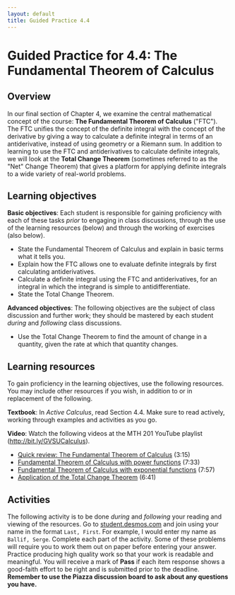 ```yaml
---
layout: default
title: Guided Practice 4.4
---
```


# Guided Practice for 4.4: The Fundamental Theorem of Calculus

## Overview

In our final section of Chapter 4, we examine the central mathematical concept of the course: **The Fundamental Theorem of Calculus** ("FTC"). The FTC unifies the concept of the definite integral with the concept of the derivative by giving a way to calculate a definite integral in terms of an antiderivative, instead of using geometry or a Riemann sum. In addition to learning to use the FTC and antiderivatives to calculate definite integrals, we will look at the **Total Change Theorem** (sometimes referred to as the "Net" Change Theorem) that gives a platform for applying definite integrals to a wide variety of real-world problems.


## Learning objectives

__Basic objectives__: Each student is responsible for gaining proficiency with each of these tasks _prior_ to engaging in class discussions, through the use of the learning resources (below) and through the working of exercises (also below).

- State the Fundamental Theorem of Calculus and explain in basic terms what it tells you.
- Explain how the FTC allows one to evaluate definite integrals by first calculating antiderivatives.
- Calculate a definite integral using the FTC and antiderivatives, for an integral in which the integrand is simple to antidifferentiate.
- State the Total Change Theorem.  

__Advanced objectives__: The following objectives are the subject of class discussion and further work; they should be mastered by each student _during_ and _following_ class discussions.

- Use the Total Change Theorem to find the amount of change in a quantity, given the rate at which that quantity changes.


## Learning resources

To gain proficiency in the learning objectives, use the following resources. You may include other resources if you wish, in addition to or in replacement of the following.

__Textbook__: In _Active Calculus_, read Section 4.4. Make sure to read actively, working through examples and activities as you go.

__Video__: Watch the following videos at the MTH 201 YouTube playlist (http://bit.ly/GVSUCalculus).

- [Quick review: The Fundamental Theorem of Calculus](http://www.youtube.com/watch?v=bwjUioJyWe8&list=PL9bIjQJDwfGuXQHuS5Jkmum_CFILoCZX-&index=88) (3:15)
- [Fundamental Theorem of Calculus with power functions](http://www.youtube.com/watch?v=1uxPq8Gtm18&list=PL9bIjQJDwfGuXQHuS5Jkmum_CFILoCZX-&index=89) (7:33)
- [Fundamental Theorem of Calculus with exponential functions](http://www.youtube.com/watch?v=SafcRvQKe4g&list=PL9bIjQJDwfGuXQHuS5Jkmum_CFILoCZX-&index=90) (7:57)
- [Application of the Total Change Theorem](http://www.youtube.com/watch?v=Q8ZKTA4w9q0&list=PL9bIjQJDwfGuXQHuS5Jkmum_CFILoCZX-&index=91) (6:41)


## Activities

The following activity is to be done _during_ and _following_ your reading and viewing of the resources. Go to [student.desmos.com](https://student.desmos.com/?prepopulateCode=56K5P4) and join using your name in the format `Last, First`. For example, I would enter my name as `Ballif, Serge`. Complete each part of the activity. Some of these problems will require you to work them out on paper before entering your answer. Practice producing high quality work so that your work is readable and meaningful. You will receive a mark of __Pass__ if each item response shows a good-faith effort to be right and is submitted prior to the deadline. __Remember to use the Piazza discussion board to ask about any questions you have.__
